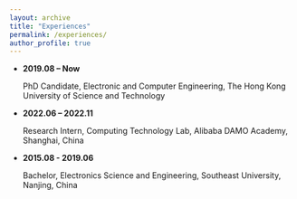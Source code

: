 ```yaml
---
layout: archive
title: "Experiences"
permalink: /experiences/
author_profile: true
---
```

* **2019.08 – Now**
  
  PhD Candidate, Electronic and Computer Engineering, The Hong Kong University of Science and Technology
* **2022.06 – 2022.11**
  
  Research Intern, Computing Technology Lab, Alibaba DAMO Academy, Shanghai, China
* **2015.08 - 2019.06**
  
  Bachelor, Electronics Science and Engineering, Southeast University, Nanjing, China
